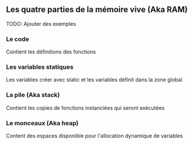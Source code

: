 ## Les quatre parties de la mémoire vive (Aka RAM)

TODO: Ajouter des exemples

### Le code 

Contient les définitions des fonctions

### Les variables statiques

Les variables créer avec static et les variables définit dans la zone global

### La pile (Aka stack)

Contient les copies de fonctions instanciées qui seront exécutées

### Le monceaux (Aka heap)

Content des espaces disponible pour l'allocation dynamique de variables
